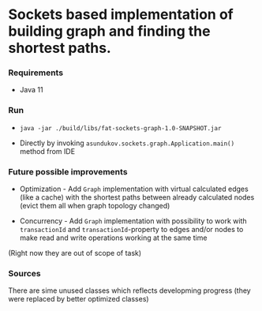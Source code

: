 # Sockets based implementation of building graph and finding the shortest paths.

### Requirements

* Java 11

### Run

* `java -jar ./build/libs/fat-sockets-graph-1.0-SNAPSHOT.jar`

* Directly by invoking `asundukov.sockets.graph.Application.main()` method from IDE 

### Future possible improvements

* Optimization - Add `Graph` implementation with 
  virtual calculated edges (like a cache) 
  with the shortest paths between already calculated nodes 
  (evict them all when graph topology changed)
  
* Concurrency - Add `Graph` implementation with 
  possibility to work with `transactionId` 
  and `transactionId`-property to edges and/or nodes to make 
  read and write operations working at the same time

(Right now they are out of scope of task)
  
### Sources

There are sime unused classes which reflects developming progress (they were replaced 
by better optimized classes)
